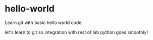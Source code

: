 # hello-world
Learn git with basic hello world code

let's learn to git so integration with rest of lab python goes smoothly!
